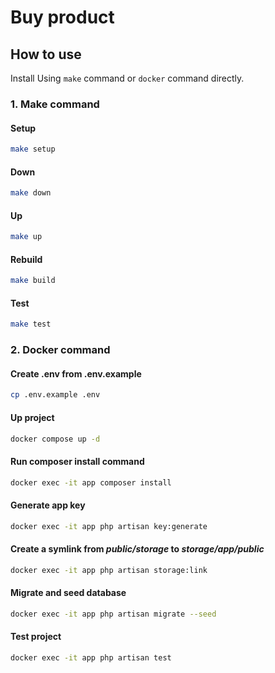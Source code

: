 # Buy product

## How to use
Install Using `make` command or `docker` command directly.
### 1. Make command
#### Setup
```bash
make setup
```
#### Down
```bash
make down
```
#### Up
```bash
make up
```
#### Rebuild
```bash
make build
```
#### Test
```bash
make test
```

### 2. Docker command
#### Create .env from .env.example
```bash
cp .env.example .env
```
#### Up project
```bash
docker compose up -d
```
#### Run composer install command
```bash
docker exec -it app composer install
```
#### Generate app key
```bash
docker exec -it app php artisan key:generate
```
#### Create a symlink from *public/storage* to *storage/app/public*
```bash
docker exec -it app php artisan storage:link
```
#### Migrate and seed database
```bash
docker exec -it app php artisan migrate --seed
```
#### Test project
```bash
docker exec -it app php artisan test
```
